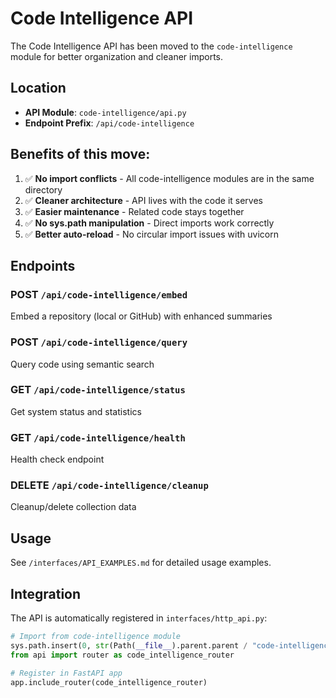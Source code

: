# Code Intelligence API

The Code Intelligence API has been moved to the `code-intelligence` module for better organization and cleaner imports.

## Location
- **API Module**: `code-intelligence/api.py`
- **Endpoint Prefix**: `/api/code-intelligence`

## Benefits of this move:
1. ✅ **No import conflicts** - All code-intelligence modules are in the same directory
2. ✅ **Cleaner architecture** - API lives with the code it serves
3. ✅ **Easier maintenance** - Related code stays together
4. ✅ **No sys.path manipulation** - Direct imports work correctly
5. ✅ **Better auto-reload** - No circular import issues with uvicorn

## Endpoints

### POST `/api/code-intelligence/embed`
Embed a repository (local or GitHub) with enhanced summaries

### POST `/api/code-intelligence/query`
Query code using semantic search

### GET `/api/code-intelligence/status`
Get system status and statistics

### GET `/api/code-intelligence/health`
Health check endpoint

### DELETE `/api/code-intelligence/cleanup`
Cleanup/delete collection data

## Usage

See `/interfaces/API_EXAMPLES.md` for detailed usage examples.

## Integration

The API is automatically registered in `interfaces/http_api.py`:

```python
# Import from code-intelligence module
sys.path.insert(0, str(Path(__file__).parent.parent / "code-intelligence"))
from api import router as code_intelligence_router

# Register in FastAPI app
app.include_router(code_intelligence_router)
```
